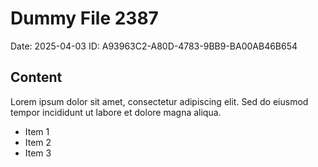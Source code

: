 # Dummy File 2387

Date: 2025-04-03
ID: A93963C2-A80D-4783-9BB9-BA00AB46B654

## Content

Lorem ipsum dolor sit amet, consectetur adipiscing elit.
Sed do eiusmod tempor incididunt ut labore et dolore magna aliqua.

* Item 1
* Item 2
* Item 3
